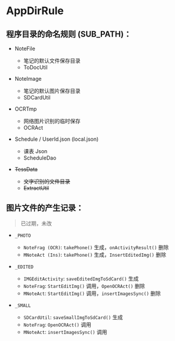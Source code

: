 # AppDirRule

## 程序目录的命名规则 (SUB_PATH)：

+ NoteFile
    + 笔记的默认文件保存目录
    + ToDocUtil

+ NoteImage
    + 笔记的默认图片保存目录
    + SDCardUtil
   
+ OCRTmp
    + 网络图片识别的临时保存
    + OCRAct
    
+ Schedule / UserId.json (local.json)
    + 课表 Json
    + ScheduleDao

+ ~~TessData~~
    + ~~文字识别的文件目录~~
    + ~~ExtractUtil~~

## 图片文件的产生记录：
> 已过期，未改

+ `_PHOTO`
    + `NoteFrag (OCR)`: `takePhone()` 生成，`onActivityResult()` 删除
    + `MNoteAct (Ins)`: `takePhone()` 生成，`InsertEditedImg()` 删除
    
+ `_EDITED`
    + `IMGEditActivity`: `saveEditedImgToSdCard()` 生成
    + `NoteFrag`: `StartEditImg()` 调用，`OpenOCRAct()` 删除
    + `MNoteAct`: `StartEditImg()` 调用，`insertImagesSync()` 删除

+ `_SMALL`
    + `SDCardUtil`: `saveSmallImgToSdCard()` 生成
    + `NoteFrag`: `OpenOCRAct()` 调用
    + `MNoteAct`: `insertImagesSync()` 调用
    
